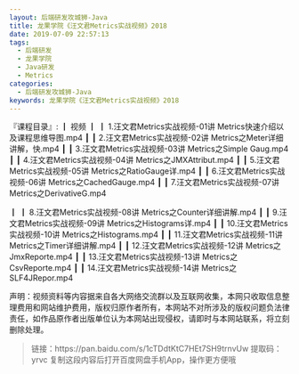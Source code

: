 ```yaml
---
layout: 后端研发攻城狮-Java
title: 龙果学院《汪文君Metrics实战视频》2018
date: 2019-07-09 22:57:13
tags:
  - 后端研发
  - 龙果学院
  - Java研发
  - Metrics
categories:
  - 后端研发攻城狮-Java
keywords: 龙果学院《汪文君Metrics实战视频》2018
---
```


『课程目录』: 
┃  视频
┃  ┃  1.汪文君Metrics实战视频-01讲 Metrics快速介绍以及课程思维导图.mp4
┃  ┃  2.汪文君Metrics实战视频-02讲 Metrics之Meter详细讲解，快.mp4
┃  ┃  3.汪文君Metrics实战视频-03讲 Metrics之Simple Gaug.mp4
┃  ┃  4.汪文君Metrics实战视频-04讲 Metrics之JMXAttribut.mp4
┃  ┃  5.汪文君Metrics实战视频-05讲 Metrics之RatioGauge详.mp4
┃  ┃  6.汪文君Metrics实战视频-06讲 Metrics之CachedGauge.mp4
┃  ┃  7.汪文君Metrics实战视频-07讲 Metrics之DerivativeG.mp4
<!-- more -->  
┃  ┃  8.汪文君Metrics实战视频-08讲 Metrics之Counter详细讲解.mp4
┃  ┃  9.汪文君Metrics实战视频-09讲 Metrics之Histograms详.mp4
┃  ┃  10.汪文君Metrics实战视频-10讲 Metrics之Histograms.mp4
┃  ┃  11.汪文君Metrics实战视频-11讲 Metrics之Timer详细讲解.mp4
┃  ┃  12.汪文君Metrics实战视频-12讲 Metrics之JmxReporte.mp4
┃  ┃  13.汪文君Metrics实战视频-13讲 Metrics之CsvReporte.mp4
┃  ┃  14.汪文君Metrics实战视频-14讲 Metrics之SLF4JRepor.mp4
<div class="post-copyright">
    <div class="post-copyright__author">
      <span class="post-copyright-meta">声明：视频资料等内容据来自各大网络交流群以及互联网收集，本网只收取信息整理费用和网站维护费用，版权归原作者所有，本网站不对所涉及的版权问题负法律责任，如作品原作者出版单位认为本网站出现侵权，请即时与本网站联系，将立刻删除处理。 </span>
    </div>
</div>

<blockquote class="blockquote-center">
链接：https://pan.baidu.com/s/1cTDdtKtC7HEt7SH9trnvUw 
提取码：yrvc 
复制这段内容后打开百度网盘手机App，操作更方便哦
</blockquote>

